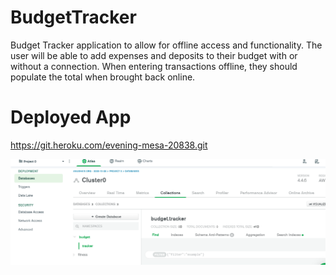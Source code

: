 # BudgetTracker
Budget Tracker application to allow for offline access and functionality.
The user will be able to add expenses and deposits to their budget with or without a connection. When entering transactions offline, they should populate the total when brought back online.

# Deployed App
https://git.heroku.com/evening-mesa-20838.git

![Demo](https://github.com/adhamera/BudgetTracker/blob/main/mongoatlas.png)
